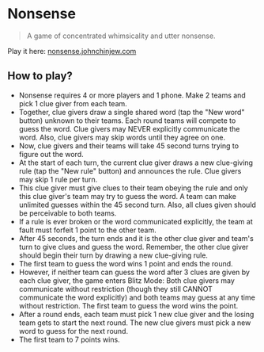 # Nonsense

> A game of concentrated whimsicality and utter nonsense.

Play it here: [nonsense.johnchinjew.com](https://nonsense.johnchinjew.com)

## How to play?
- Nonsense requires 4 or more players and 1 phone. Make 2 teams and pick 1 clue giver from each team.
- Together, clue givers draw a single shared word (tap the "New word" button) unknown to their teams. Each round teams will compete to guess the word. Clue givers may NEVER explicitly communicate the word. Also, clue givers may skip words until they agree on one.
- Now, clue givers and their teams will take 45 second turns trying to figure out the word.
- At the start of each turn, the current clue giver draws a new clue-giving rule (tap the "New rule" button) and announces the rule. Clue givers may skip 1 rule per turn.
- This clue giver must give clues to their team obeying the rule and only this clue giver's team may try to guess the word. A team can make unlimited guesses within the 45 second turn. Also, all clues given should be perceivable to both teams.
- If a rule is ever broken or the word communicated explicitly, the team at fault must forfeit 1 point to the other team.
- After 45 seconds, the turn ends and it is the other clue giver and team's turn to give clues and guess the word. Remember, the other clue giver should begin their turn by drawing a new clue-giving rule.
- The first team to guess the word wins 1 point and ends the round.
- However, if neither team can guess the word after 3 clues are given by each clue giver, the game enters Blitz Mode: Both clue givers may communicate without restriction (though they still CANNOT communicate the word explicitly) and both teams may guess at any time without restriction. The first team to guess the word wins the point.
- After a round ends, each team must pick 1 new clue giver and the losing team gets to start the next round. The new clue givers must pick a new word to guess for the next round.
- The first team to 7 points wins.
